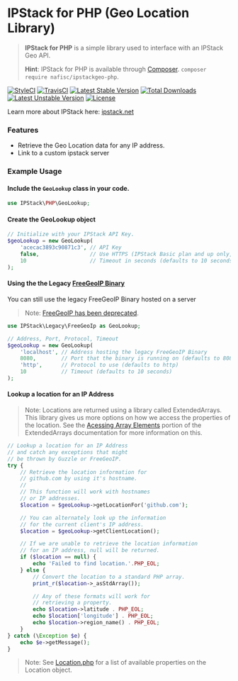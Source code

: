 # IPStack for PHP (Geo Location Library)
> **IPStack for PHP** is a simple library used to interface with an IPStack Geo API.
>
> **Hint**: IPStack for PHP is available through [Composer](https://getcomposer.org). `composer require nafisc/ipstackgeo-php`.

[![StyleCI](https://styleci.io/repos/115560334/shield?style=flat)](https://styleci.io/repos/115560334)
[![TravisCI](https://travis-ci.org/nathan-fiscaletti/freegeoip-php.svg?branch=master)](https://travis-ci.org/nathan-fiscaletti/freegeoip-php)
[![Latest Stable Version](https://poser.pugx.org/nafisc/freegeoip-php/v/stable?format=flat)](https://packagist.org/packages/nafisc/freegeoip-php)
[![Total Downloads](https://poser.pugx.org/nafisc/freegeoip-php/downloads?format=flat)](https://packagist.org/packages/nafisc/freegeoip-php)
[![Latest Unstable Version](https://poser.pugx.org/nafisc/freegeoip-php/v/unstable?format=flat)](https://packagist.org/packages/nafisc/freegeoip-php)
[![License](https://poser.pugx.org/nafisc/freegeoip-php/license?format=flat)](https://packagist.org/packages/nafisc/freegeoip-php)

Learn more about IPStack here: [ipstack.net](https://ipstack.com/product)

### Features
* Retrieve the Geo Location data for any IP address.
* Link to a custom ipstack server

### Example Usage

#### Include the `GeoLookup` class in your code.
```php
use IPStack\PHP\GeoLookup;
```

#### Create the GeoLookup object

```php
// Initialize with your IPStack API Key.
$geoLookup = new GeoLookup(
    'acecac3893c90871c3', // API Key
    false,                // Use HTTPS (IPStack Basic plan and up only, defaults to false)
    10                    // Timeout in seconds (defaults to 10 seconds)
);
```

#### Using the the Legacy [FreeGeoIP Binary](https://github.com/fiorix/freegeoip/releases/)

You can still use the legacy FreeGeoIP Binary hosted on a server
> Note: [FreeGeoIP has been deprecated](https://github.com/apilayer/freegeoip/#freegeoip---important-announcement).

```php
use IPStack\Legacy\FreeGeoIp as GeoLookup;

// Address, Port, Protocol, Timeout
$geoLookup = new GeoLookup(
    'localhost', // Address hosting the legacy FreeGeoIP Binary
    8080,        // Port that the binary is running on (defaults to 8080)
    'http',      // Protocol to use (defaults to http)
    10           // Timeout (defaults to 10 seconds)
);
```

#### Lookup a location for an IP Address

> Note: Locations are returned using a library called ExtendedArrays.
> This library gives us more options on how we access the properties of the location.
> See the [Acessing Array Elements](https://github.com/nathan-fiscaletti/extended-arrays/blob/master/Examples/Managing%20Arrays.md#accessing-array-elements) portion of the ExtendedArrays documentation for more information on this.

```php
// Lookup a location for an IP Address
// and catch any exceptions that might
// be thrown by Guzzle or FreeGeoIP.
try {
    // Retrieve the location information for 
    // github.com by using it's hostname.
    // 
    // This function will work with hostnames
    // or IP addresses.
    $location = $geoLookup->getLocationFor('github.com');

    // You can alternately look up the information
    // for the current client's IP address.
    $location = $geoLookup->getClientLocation();

    // If we are unable to retrieve the location information
    // for an IP address, null will be returned.
    if ($location == null) {
        echo 'Failed to find location.'.PHP_EOL;
    } else {
        // Convert the location to a standard PHP array.
        print_r($location->_asStdArray());

        // Any of these formats will work for 
        // retrieving a property.
        echo $location->latitude . PHP_EOL;
        echo $location['longitude'] . PHP_EOL;
        echo $location->region_name() . PHP_EOL;
    }
} catch (\Exception $e) {
    echo $e->getMessage();
}
```

> Note: See [Location.php](https://github.com/nathan-fiscaletti/freegeoip-php/blob/master/src/FreeGeoIp/Location.php) for a list of available properties on the Location object.
